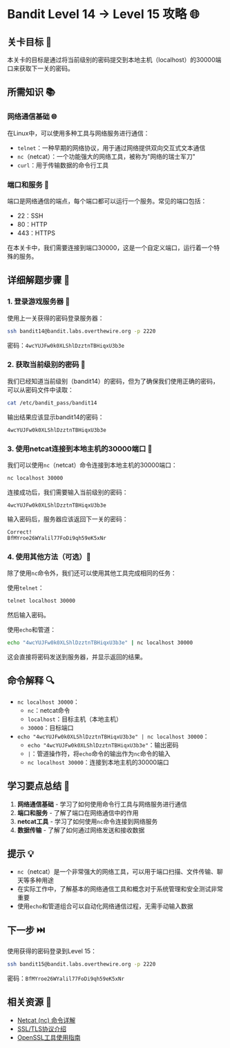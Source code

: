 # Bandit Level 14 → Level 15 攻略 🌐

## 关卡目标 🎯

本关卡的目标是通过将当前级别的密码提交到本地主机（localhost）的30000端口来获取下一关的密码。

## 所需知识 📚

### 网络通信基础 🌐

在Linux中，可以使用多种工具与网络服务进行通信：
- `telnet`：一种早期的网络协议，用于通过网络提供双向交互式文本通信
- `nc`（netcat）：一个功能强大的网络工具，被称为"网络的瑞士军刀"
- `curl`：用于传输数据的命令行工具

### 端口和服务 🔌

端口是网络通信的端点，每个端口都可以运行一个服务。常见的端口包括：
- 22：SSH
- 80：HTTP
- 443：HTTPS

在本关卡中，我们需要连接到端口30000，这是一个自定义端口，运行着一个特殊的服务。

## 详细解题步骤 📝

### 1. 登录游戏服务器 🔐

使用上一关获得的密码登录服务器：

```bash
ssh bandit14@bandit.labs.overthewire.org -p 2220
```

密码：`4wcYUJFw0k0XLShlDzztnTBHiqxU3b3e`

### 2. 获取当前级别的密码 🔑

我们已经知道当前级别（bandit14）的密码，但为了确保我们使用正确的密码，可以从密码文件中读取：

```bash
cat /etc/bandit_pass/bandit14
```

输出结果应该显示bandit14的密码：

```
4wcYUJFw0k0XLShlDzztnTBHiqxU3b3e
```

### 3. 使用netcat连接到本地主机的30000端口 🔌

我们可以使用`nc`（netcat）命令连接到本地主机的30000端口：

```bash
nc localhost 30000
```

连接成功后，我们需要输入当前级别的密码：

```
4wcYUJFw0k0XLShlDzztnTBHiqxU3b3e
```

输入密码后，服务器应该返回下一关的密码：

```
Correct!
BfMYroe26WYalil77FoDi9qh59eK5xNr
```

### 4. 使用其他方法（可选）🔄

除了使用`nc`命令外，我们还可以使用其他工具完成相同的任务：

使用`telnet`：

```bash
telnet localhost 30000
```

然后输入密码。

使用`echo`和管道：

```bash
echo "4wcYUJFw0k0XLShlDzztnTBHiqxU3b3e" | nc localhost 30000
```

这会直接将密码发送到服务器，并显示返回的结果。

## 命令解释 🔍

- `nc localhost 30000`：
  - `nc`：netcat命令
  - `localhost`：目标主机（本地主机）
  - `30000`：目标端口
- `echo "4wcYUJFw0k0XLShlDzztnTBHiqxU3b3e" | nc localhost 30000`：
  - `echo "4wcYUJFw0k0XLShlDzztnTBHiqxU3b3e"`：输出密码
  - `|`：管道操作符，将`echo`命令的输出作为`nc`命令的输入
  - `nc localhost 30000`：连接到本地主机的30000端口

## 学习要点总结 📌

1. **网络通信基础** - 学习了如何使用命令行工具与网络服务进行通信
2. **端口和服务** - 了解了端口在网络通信中的作用
3. **netcat工具** - 学习了如何使用`nc`命令连接到网络服务
4. **数据传输** - 了解了如何通过网络发送和接收数据

## 提示 💡

- `nc`（netcat）是一个非常强大的网络工具，可以用于端口扫描、文件传输、聊天等多种用途
- 在实际工作中，了解基本的网络通信工具和概念对于系统管理和安全测试非常重要
- 使用`echo`和管道组合可以自动化网络通信过程，无需手动输入数据

## 下一步 ⏭️

使用获得的密码登录到Level 15：

```bash
ssh bandit15@bandit.labs.overthewire.org -p 2220
```

密码：`BfMYroe26WYalil77FoDi9qh59eK5xNr`

## 相关资源 🔗

- [Netcat (nc) 命令详解](./resource/level14→level15/Netcat命令详解.md)
- [SSL/TLS协议介绍](./resource/level14→level15/SSL_TLS协议介绍.md)
- [OpenSSL工具使用指南](./resource/level14→level15/OpenSSL工具使用指南.md)
